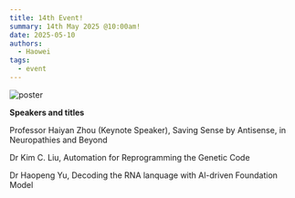 ```yaml
---
title: 14th Event!
summary: 14th May 2025 @10:00am!
date: 2025-05-10
authors:
  - Haowei
tags:
  - event
---
```


![poster](240510.png)

**Speakers and titles**

Professor Haiyan Zhou (Keynote Speaker), Saving Sense by Antisense, in Neuropathies and Beyond

Dr Kim C. Liu, Automation for Reprogramming the Genetic Code

Dr Haopeng Yu, Decoding the RNA lanquage with Al-driven Foundation Model
